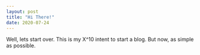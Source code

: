 ```yaml
---
layout: post
title: "Hi There!"
date: 2020-07-24
---
```


Well, lets start over. This is my X^10 intent to start a blog. But now, as simple as possible.  